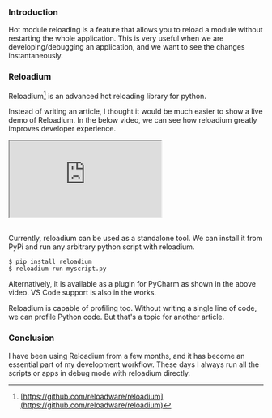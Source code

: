 <!--
.. title: Hot Module Reload In Python With Reloadium
.. slug: stateful-hot-module-reload-in-python
.. date: 2023-02-16 11:58:58 UTC+05:30
.. tags: python, hot-reload
.. category: programming
.. link: 
.. description: How to do stateful hot module reload in python with reloadium?
.. type: text
-->

### Introduction

Hot module reloading is a feature that allows you to reload a module without restarting the whole application. This is very useful when we are developing/debugging an application, and we want to see the changes instantaneously.


### Reloadium

Reloadium[^reloadium] is an advanced hot reloading library for python.

Instead of writing an article, I thought it would be much easier to show a live demo of Reloadium. In the below video, we can see how reloadium greatly improves developer experience.

<div class="embed-responsive embed-responsive-16by9">
<iframe class="embed-responsive-item" src="https://www.youtube.com/embed/9UO1raFQdo8" allowfullscreen>
</iframe>
</div>
<br />

Currently, reloadium can be used as a standalone tool. We can install it from PyPi and run any arbitrary python script with reloadium.

```
$ pip install reloadium
$ reloadium run myscript.py
```

Alternatively, it is available as a plugin for PyCharm as shown in the above video. VS Code support is also in the works.

Reloadium is capable of profiling too. Without writing a single line of code, we can profile Python code. But that's a topic for another article.


### Conclusion

I have been using Reloadium from a few months, and it has become an essential part of my development workflow. These days I always run all the scripts or apps in debug mode with reloadium directly. 



[^reloadium]: [https://github.com/reloadware/reloadium](https://github.com/reloadware/reloadium)

